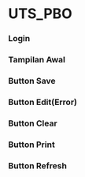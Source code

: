 # UTS_PBO
### Login
### Tampilan Awal
### Button Save
### Button Edit(Error)
### Button Clear
### Button Print
### Button Refresh
